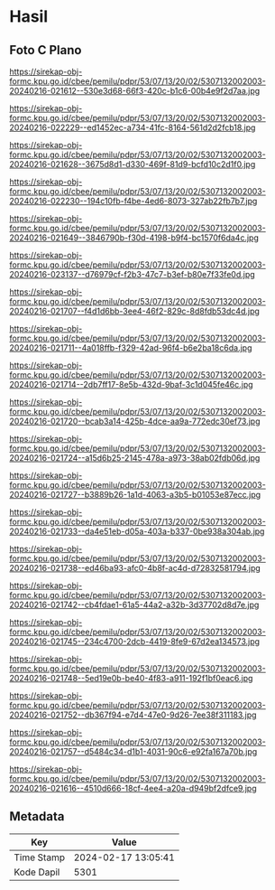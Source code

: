 # Hasil

## Foto C Plano

https://sirekap-obj-formc.kpu.go.id/cbee/pemilu/pdpr/53/07/13/20/02/5307132002003-20240216-021612--530e3d68-66f3-420c-b1c6-00b4e9f2d7aa.jpg

https://sirekap-obj-formc.kpu.go.id/cbee/pemilu/pdpr/53/07/13/20/02/5307132002003-20240216-022229--ed1452ec-a734-41fc-8164-561d2d2fcb18.jpg

https://sirekap-obj-formc.kpu.go.id/cbee/pemilu/pdpr/53/07/13/20/02/5307132002003-20240216-021628--3675d8d1-d330-469f-81d9-bcfd10c2d1f0.jpg

https://sirekap-obj-formc.kpu.go.id/cbee/pemilu/pdpr/53/07/13/20/02/5307132002003-20240216-022230--194c10fb-f4be-4ed6-8073-327ab22fb7b7.jpg

https://sirekap-obj-formc.kpu.go.id/cbee/pemilu/pdpr/53/07/13/20/02/5307132002003-20240216-021649--3846790b-f30d-4198-b9f4-bc1570f6da4c.jpg

https://sirekap-obj-formc.kpu.go.id/cbee/pemilu/pdpr/53/07/13/20/02/5307132002003-20240216-023137--d76979cf-f2b3-47c7-b3ef-b80e7f33fe0d.jpg

https://sirekap-obj-formc.kpu.go.id/cbee/pemilu/pdpr/53/07/13/20/02/5307132002003-20240216-021707--f4d1d6bb-3ee4-46f2-829c-8d8fdb53dc4d.jpg

https://sirekap-obj-formc.kpu.go.id/cbee/pemilu/pdpr/53/07/13/20/02/5307132002003-20240216-021711--4a018ffb-f329-42ad-96f4-b6e2ba18c6da.jpg

https://sirekap-obj-formc.kpu.go.id/cbee/pemilu/pdpr/53/07/13/20/02/5307132002003-20240216-021714--2db7ff17-8e5b-432d-9baf-3c1d045fe46c.jpg

https://sirekap-obj-formc.kpu.go.id/cbee/pemilu/pdpr/53/07/13/20/02/5307132002003-20240216-021720--bcab3a14-425b-4dce-aa9a-772edc30ef73.jpg

https://sirekap-obj-formc.kpu.go.id/cbee/pemilu/pdpr/53/07/13/20/02/5307132002003-20240216-021724--a15d6b25-2145-478a-a973-38ab02fdb06d.jpg

https://sirekap-obj-formc.kpu.go.id/cbee/pemilu/pdpr/53/07/13/20/02/5307132002003-20240216-021727--b3889b26-1a1d-4063-a3b5-b01053e87ecc.jpg

https://sirekap-obj-formc.kpu.go.id/cbee/pemilu/pdpr/53/07/13/20/02/5307132002003-20240216-021733--da4e51eb-d05a-403a-b337-0be938a304ab.jpg

https://sirekap-obj-formc.kpu.go.id/cbee/pemilu/pdpr/53/07/13/20/02/5307132002003-20240216-021738--ed46ba93-afc0-4b8f-ac4d-d72832581794.jpg

https://sirekap-obj-formc.kpu.go.id/cbee/pemilu/pdpr/53/07/13/20/02/5307132002003-20240216-021742--cb4fdae1-61a5-44a2-a32b-3d37702d8d7e.jpg

https://sirekap-obj-formc.kpu.go.id/cbee/pemilu/pdpr/53/07/13/20/02/5307132002003-20240216-021745--234c4700-2dcb-4419-8fe9-67d2ea134573.jpg

https://sirekap-obj-formc.kpu.go.id/cbee/pemilu/pdpr/53/07/13/20/02/5307132002003-20240216-021748--5ed19e0b-be40-4f83-a911-192f1bf0eac6.jpg

https://sirekap-obj-formc.kpu.go.id/cbee/pemilu/pdpr/53/07/13/20/02/5307132002003-20240216-021752--db367f94-e7d4-47e0-9d26-7ee38f311183.jpg

https://sirekap-obj-formc.kpu.go.id/cbee/pemilu/pdpr/53/07/13/20/02/5307132002003-20240216-021757--d5484c34-d1b1-4031-90c6-e92fa167a70b.jpg

https://sirekap-obj-formc.kpu.go.id/cbee/pemilu/pdpr/53/07/13/20/02/5307132002003-20240216-021616--4510d666-18cf-4ee4-a20a-d949bf2dfce9.jpg


## Metadata

| Key        | Value               |
| ---------- | ------------------- |
| Time Stamp | 2024-02-17 13:05:41 |
| Kode Dapil | 5301                |



